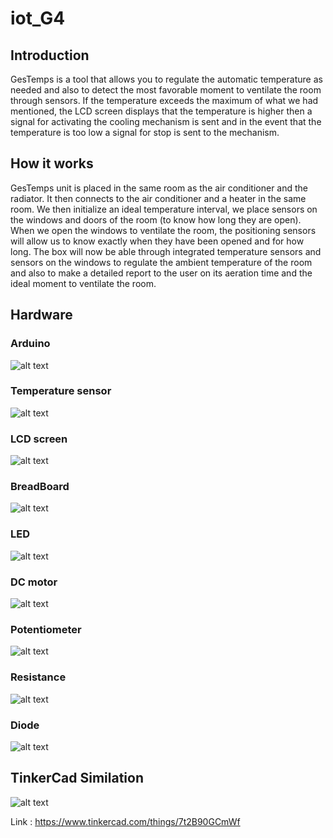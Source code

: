 # iot_G4

## Introduction

GesTemps is a tool that allows you to regulate the automatic temperature as needed and also to detect the most favorable moment to ventilate the room through sensors.
If the temperature exceeds the maximum of what we had mentioned, the LCD screen displays that the temperature is higher then a signal for activating the cooling mechanism is sent and in the event that the temperature is too low a signal for stop is sent to the mechanism.

## How it works

GesTemps unit is placed in the same room as the air conditioner and the radiator. It then connects to the air conditioner and a heater in the same room. We then initialize an ideal temperature interval, we place sensors on the windows and doors of the room (to know how long they are open). When we open the windows to ventilate the room, the positioning sensors will allow us to know exactly when they have been opened and for how long. The box will now be able through integrated temperature sensors and sensors on the windows to regulate the ambient temperature of the room and also to make a detailed report to the user on its aeration time and the ideal moment to ventilate the room.

## Hardware

### Arduino
![alt text](https://github.com/johlamie/iot_G4/blob/main/img/t%C3%A9l%C3%A9chargement.jpeg)

### Temperature sensor
![alt text](https://github.com/johlamie/iot_G4/blob/main/img/dallas-capteur-de-temperature-1-wire-ds18b20.jpeg)

### LCD screen
![alt text](https://github.com/johlamie/iot_G4/blob/main/img/t%C3%A9l%C3%A9chargement%20(1).jpeg)

### BreadBoard
![alt text](https://github.com/johlamie/iot_G4/blob/main/img/breakboard.jpeg)

### LED
![alt text](https://github.com/johlamie/iot_G4/blob/main/img/led.jpeg)

### DC motor
![alt text](https://github.com/johlamie/iot_G4/blob/main/img/motor.jpeg)

### Potentiometer
![alt text](https://github.com/johlamie/iot_G4/blob/main/img/potentiometer.jpeg)

### Resistance
![alt text](https://github.com/johlamie/iot_G4/blob/main/img/resistance.jpeg)

### Diode
![alt text](https://github.com/johlamie/iot_G4/blob/main/img/diode.jpeg)


## TinkerCad Similation

![alt text](https://github.com/johlamie/iot_G4/blob/main/img/tink.png)

Link : https://www.tinkercad.com/things/7t2B90GCmWf
